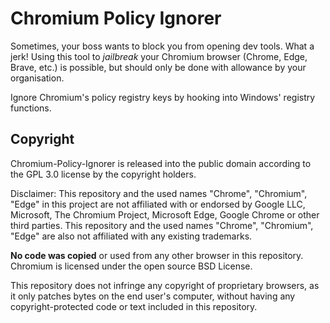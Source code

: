 # Chromium Policy Ignorer
Sometimes, your boss wants to block you from opening dev tools. What a jerk! Using this tool to *jailbreak* your Chromium browser (Chrome, Edge, Brave, etc.) is possible, but should only be done with allowance by your organisation.

Ignore Chromium's policy registry keys by hooking into Windows' registry functions.

## Copyright
Chromium-Policy-Ignorer is released into the public domain according to the GPL 3.0 license by the copyright holders.

Disclaimer: This repository and the used names "Chrome", "Chromium", "Edge" in this project are not affiliated with or endorsed by Google LLC, Microsoft, The Chromium Project, Microsoft Edge, Google Chrome or other third parties. This repository and the used names "Chrome", "Chromium", "Edge" are also not affiliated with any existing trademarks.

**No code was copied** or used from any other browser in this repository. Chromium is licensed under the open source BSD License.

This repository does not infringe any copyright of proprietary browsers, as it only patches bytes on the end user's computer, without having any copyright-protected code or text included in this repository.

